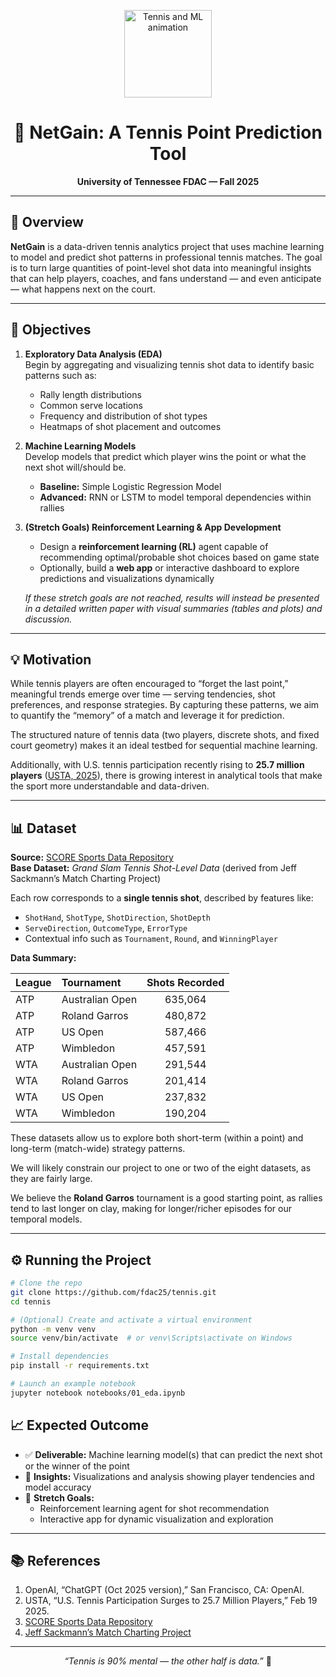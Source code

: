 <p align="center">
  <img src="https://media3.giphy.com/media/v1.Y2lkPTc5MGI3NjExZ2dnZWZoYzY0Nmh3Y3ptNXdhamdqcW9qMjIzb28zZ3VxOXB3Z3BkeCZlcD12MV9pbnRlcm5hbF9naWZfYnlfaWQmY3Q9Zw/Lq9x8oIjtTbRcA5lm9/giphy.gif" width="140" alt="Tennis and ML animation" />
  <h1 align="center">🎾 NetGain: A Tennis Point Prediction Tool</h1>
  <p align="center"><b>University of Tennessee FDAC — Fall 2025</b></p>
</p>

---

## 📘 Overview

**NetGain** is a data-driven tennis analytics project that uses machine learning to model and predict shot patterns in professional tennis matches. The goal is to turn large quantities of point-level shot data into meaningful insights that can help players, coaches, and fans understand — and even anticipate — what happens next on the court.

---

## 🎯 Objectives

1. **Exploratory Data Analysis (EDA)**  
   Begin by aggregating and visualizing tennis shot data to identify basic patterns such as:
   - Rally length distributions 
   - Common serve locations  
   - Frequency and distribution of shot types  
   - Heatmaps of shot placement and outcomes  

3. **Machine Learning Models**  
   Develop models that predict which player wins the point or what the next shot will/should be.  
   - **Baseline:** Simple Logistic Regression Model 
   - **Advanced:** RNN or LSTM to model temporal dependencies within rallies  

4. **(Stretch Goals) Reinforcement Learning & App Development**  
   - Design a **reinforcement learning (RL)** agent capable of recommending optimal/probable shot choices based on game state  
   - Optionally, build a **web app** or interactive dashboard to explore predictions and visualizations dynamically  

   *If these stretch goals are not reached, results will instead be presented in a detailed written paper with visual summaries (tables and plots) and discussion.*

---

## 💡 Motivation

While tennis players are often encouraged to “forget the last point,” meaningful trends emerge over time — serving tendencies, shot preferences, and response strategies. By capturing these patterns, we aim to quantify the “memory” of a match and leverage it for prediction.

The structured nature of tennis data (two players, discrete shots, and fixed court geometry) makes it an ideal testbed for sequential machine learning.  

Additionally, with U.S. tennis participation recently rising to **25.7 million players** ([USTA, 2025](https://www.usta.com/en/home/stay-current/national/u-s-tennis-participation-surges-to-new-high-of-25-million-players.html)), there is growing interest in analytical tools that make the sport more understandable and data-driven.

---

## 📊 Dataset

**Source:** [SCORE Sports Data Repository](https://data.scorenetwork.org/tennis/tennis-shot-level-data.html)  
**Base Dataset:** *Grand Slam Tennis Shot-Level Data* (derived from Jeff Sackmann’s Match Charting Project)

Each row corresponds to a **single tennis shot**, described by features like:
- `ShotHand`, `ShotType`, `ShotDirection`, `ShotDepth`  
- `ServeDirection`, `OutcomeType`, `ErrorType`  
- Contextual info such as `Tournament`, `Round`, and `WinningPlayer`

**Data Summary:**

| League | Tournament | Shots Recorded |
|:--------|:------------|:----------------:|
| ATP | Australian Open | 635,064 |
| ATP | Roland Garros | 480,872 |
| ATP | US Open | 587,466 |
| ATP | Wimbledon | 457,591 |
| WTA | Australian Open | 291,544 |
| WTA | Roland Garros | 201,414 |
| WTA | US Open | 237,832 |
| WTA | Wimbledon | 190,204 |

These datasets allow us to explore both short-term (within a point) and long-term (match-wide) strategy patterns.

We will likely constrain our project to one or two of the eight datasets, as they are fairly large.

We believe the **Roland Garros** tournament is a good starting point, as rallies tend to last longer on clay, making for longer/richer episodes for our temporal models.

---

## ⚙️ Running the Project

```bash
# Clone the repo
git clone https://github.com/fdac25/tennis.git
cd tennis

# (Optional) Create and activate a virtual environment
python -m venv venv
source venv/bin/activate  # or venv\Scripts\activate on Windows

# Install dependencies
pip install -r requirements.txt

# Launch an example notebook
jupyter notebook notebooks/01_eda.ipynb
```

## 📈 Expected Outcome

- ✅ **Deliverable:** Machine learning model(s) that can predict the next shot or the winner of the point 
- 🧩 **Insights:** Visualizations and analysis showing player tendencies and model accuracy  
- 🌟 **Stretch Goals:**  
  - Reinforcement learning agent for shot recommendation  
  - Interactive app for dynamic visualization and exploration  

---

## 📚 References

1. OpenAI, “ChatGPT (Oct 2025 version),” San Francisco, CA: OpenAI.  
2. USTA, “U.S. Tennis Participation Surges to 25.7 Million Players,” Feb 19 2025.  
3. [SCORE Sports Data Repository](https://data.scorenetwork.org/tennis/tennis-shot-level-data.html)  
4. [Jeff Sackmann’s Match Charting Project](https://www.tennisabstract.com/charting/meta.html)

---

<p align="center"><i>“Tennis is 90% mental — the other half is data.”</i> 🎾</p>

